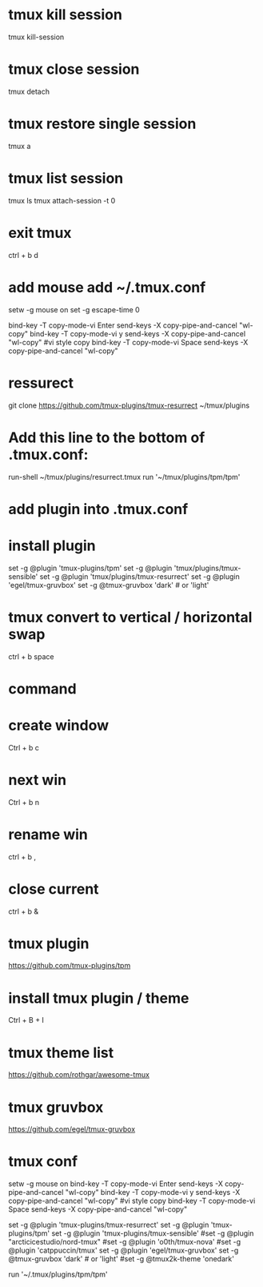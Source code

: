 # tmux kill session
tmux kill-session

# tmux close session
tmux detach

# tmux restore single session
tmux a

# tmux list session
tmux ls
tmux attach-session -t 0

# exit tmux 
ctrl + b d

# add mouse  add ~/.tmux.conf
setw -g mouse on
set -g escape-time 0

bind-key -T copy-mode-vi Enter send-keys -X copy-pipe-and-cancel "wl-copy"
bind-key -T copy-mode-vi y send-keys -X copy-pipe-and-cancel "wl-copy" #vi style copy
bind-key -T copy-mode-vi Space send-keys -X copy-pipe-and-cancel "wl-copy"


# ressurect
git clone https://github.com/tmux-plugins/tmux-resurrect ~/tmux/plugins

# Add this line to the bottom of .tmux.conf:
run-shell ~/tmux/plugins/resurrect.tmux
run '~/tmux/plugins/tpm/tpm'

# add plugin into .tmux.conf
# install plugin
set -g @plugin 'tmux-plugins/tpm'
set -g @plugin 'tmux/plugins/tmux-sensible'
set -g @plugin 'tmux/plugins/tmux-resurrect' 
set -g @plugin 'egel/tmux-gruvbox'
set -g @tmux-gruvbox 'dark' # or 'light'


# tmux convert to vertical / horizontal swap
ctrl + b space


# command


# create window
Ctrl + b c
# next win
Ctrl + b n
# rename win
ctrl + b ,
# close  current
ctrl + b &

# tmux plugin
https://github.com/tmux-plugins/tpm

# install tmux plugin / theme
Ctrl + B + I 


# tmux theme  list
https://github.com/rothgar/awesome-tmux

# tmux gruvbox
https://github.com/egel/tmux-gruvbox


# tmux conf
setw -g mouse on
bind-key -T copy-mode-vi Enter send-keys -X copy-pipe-and-cancel "wl-copy"
bind-key -T copy-mode-vi y send-keys -X copy-pipe-and-cancel "wl-copy" #vi style copy
bind-key -T copy-mode-vi Space send-keys -X copy-pipe-and-cancel "wl-copy"

set -g @plugin 'tmux-plugins/tmux-resurrect'
set -g @plugin 'tmux-plugins/tpm'
set -g @plugin 'tmux-plugins/tmux-sensible'
#set -g @plugin "arcticicestudio/nord-tmux"
#set -g @plugin 'o0th/tmux-nova'
#set -g @plugin 'catppuccin/tmux'
set -g @plugin 'egel/tmux-gruvbox'
set -g @tmux-gruvbox 'dark' # or 'light'
#set -g @tmux2k-theme 'onedark'

run '~/.tmux/plugins/tpm/tpm'



